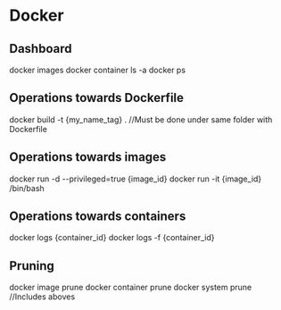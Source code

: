 # Docker

## Dashboard
docker images
docker container ls -a
docker ps

## Operations towards Dockerfile
docker build -t {my_name_tag} . //Must be done under same folder with Dockerfile

## Operations towards images
docker run -d --privileged=true {image_id}
docker run -it {image_id} /bin/bash

## Operations towards containers
docker logs {container_id} 
docker logs -f {container_id} 

## Pruning
docker image prune
docker container prune
docker system prune //Includes aboves

